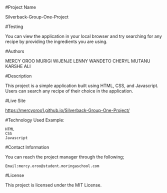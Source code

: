 #Project Name

Silverback-Group-One-Project

#Testing

You can view the application in your local browser and try searching for any recipe by providing the ingredients you are using.

#Authors

MERCY OROO
MURIGI WIJENJE
LENNY WANDETO
CHERYL MUTANU 
KARSHE ALI

#Description

This project is a simple application built using HTML, CSS, and Javascript. Users can search any recipe of their choice in the application.

#Live Site

https://mercyoroo1.github.io/Silverback-Group-One-Project/

#Technology Used
Example:

    HTML
    CSS
    Javascript

#Contact Information

You can reach the project manager through the following;

    Email:mercy.oroo@student.moringaschool.com

#License

This project is licensed under the MIT License.
